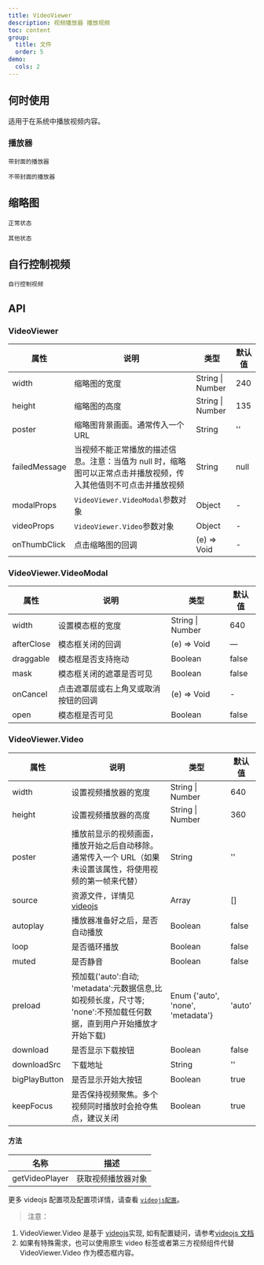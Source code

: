 ```yaml
---
title: VideoViewer
description: 视频播放器 播放视频
toc: content
group:
  title: 文件
  order: 5
demo:
  cols: 2
---
```


## 何时使用

适用于在系统中播放视频内容。

### 播放器

<code src='./demo/cover.tsx' description='demo 播放器组件`VideoViewer.Video`，`poster`指定播放器封面'>带封面的播放器</code>

<code src='./demo/noCover.tsx' description="播放器组件`VideoViewer.Video`。不指定封面时，默认展示视频第一帧">不带封面的播放器</code>

## 缩略图

<code src='./demo/normal.tsx' description="`VideoViewer`组件封装了`VideoViewer.VideoModal`和`VideoViewer.Video`，实现了点击缩略图在模态框中播放视频。 `modalProps` 传入`VideoViewer.VideoModal`的参数；`videoProps`传入`VideoViewer.Video`的参数">正常状态</code>

<code src='./demo/other.tsx' description="当视频由于某些原因无法播放时，通过 `failedMessage` 展示缩略图的其他状态, 当设置了`failedMessage`时，缩略图将不可点击并播放">其他状态</code>

## 自行控制视频

<code src='./demo/custom.tsx' description="可以用自定义的等组件，将播放器模态框`VideoViewer.VideoModal`和播放器`VideoViewer.Video`配合使用，自行控制视频。">自行控制视频</code>

## API

### VideoViewer

| 属性          | 说明                                                                                                             | 类型             | 默认值 |
| ------------- | ---------------------------------------------------------------------------------------------------------------- | ---------------- | ------ |
| width         | 缩略图的宽度                                                                                                     | String \| Number | 240    |
| height        | 缩略图的高度                                                                                                     | String \| Number | 135    |
| poster        | 缩略图背景画面。通常传入一个 URL                                                                                 | String           | ''     |
| failedMessage | 当视频不能正常播放的描述信息。注意：当值为 null 时，缩略图可以正常点击并播放视频，传入其他值则不可点击并播放视频 | String           | null   |
| modalProps    | `VideoViewer.VideoModal`参数对象                                                                                 | Object           | -      |
| videoProps    | `VideoViewer.Video`参数对象                                                                                      | Object           | -      |
| onThumbClick  | 点击缩略图的回调                                                                                                 | (e) => Void      | -      |

### VideoViewer.VideoModal

| 属性       | 说明                                 | 类型             | 默认值 |
| ---------- | ------------------------------------ | ---------------- | ------ |
| width      | 设置模态框的宽度                     | String \| Number | 640    |
| afterClose | 模态框关闭的回调                     | (e) => Void      | —      |
| draggable  | 模态框是否支持拖动                   | Boolean          | false  |
| mask       | 模态框关闭的遮罩是否可见             | Boolean          | false  |
| onCancel   | 点击遮罩层或右上角叉或取消按钮的回调 | (e) => Void      | -      |
| open       | 模态框是否可见                       | Boolean          | false  |

### VideoViewer.Video

| 属性          | 说明                                                                                                                 | 类型                              | 默认值 |
| ------------- | -------------------------------------------------------------------------------------------------------------------- | --------------------------------- | ------ |
| width         | 设置视频播放器的宽度                                                                                                 | String \| Number                  | 640    |
| height        | 设置视频播放器的高度                                                                                                 | String \| Number                  | 360    |
| poster        | 播放前显示的视频画面，播放开始之后自动移除。通常传入一个 URL（如果未设置该属性，将使用视频的第一帧来代替）           | String                            | ''     |
| source        | 资源文件，详情见 [videojs](https://docs.videojs.com/tutorial-options.html#sources)                                   | Array                             | []     |
| autoplay      | 播放器准备好之后，是否自动播放                                                                                       | Boolean                           | false  |
| loop          | 是否循环播放                                                                                                         | Boolean                           | false  |
| muted         | 是否静音                                                                                                             | Boolean                           | false  |
| preload       | 预加载('auto':自动; 'metadata':元数据信息,比如视频长度，尺寸等; 'none':不预加载任何数据，直到用户开始播放才开始下载) | Enum {'auto', 'none', 'metadata'} | 'auto' |
| download      | 是否显示下载按钮                                                                                                     | Boolean                           | false  |
| downloadSrc   | 下载地址                                                                                                             | String                            | ''     |
| bigPlayButton | 是否显示开始大按钮                                                                                                   | Boolean                           | true   |
| keepFocus     | 是否保持视频聚焦。多个视频同时播放时会抢夺焦点，建议关闭                                                             | Boolean                           | true   |

#### 方法

| 名称           | 描述               |
| -------------- | ------------------ |
| getVideoPlayer | 获取视频播放器对象 |

更多 videojs 配置项及配置项详情，请查看 [`videojs配置`](https://docs.videojs.com/tutorial-options.html#standard-video-element-options)。

> 注意：

1. VideoViewer.Video 是基于 [videojs](https://docs.videojs.com/)实现, 如有配置疑问，请参考[videojs 文档](https://docs.videojs.com/)
2. 如果有特殊需求，也可以使用原生 video 标签或者第三方视频组件代替 VideoViewer.Video 作为模态框内容。
